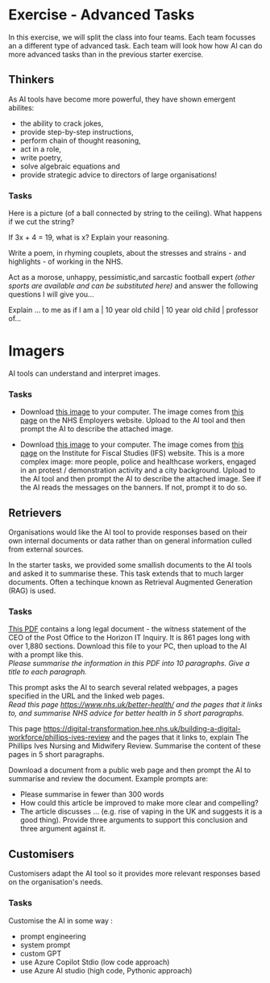 # Exercise - Advanced Tasks

In this exercise, we will split the class into four teams.  Each team focusses an a different type of advanced task.  Each team will look how how AI can do more advanced tasks than in the previous starter exercise. 

## Thinkers
As AI tools have become more powerful, they have shown emergent abilites: 
* the ability to crack jokes, 
* provide step-by-step instructions, 
* perform chain of thought reasoning,
* act in a role,
* write poetry,
* solve algebraic equations and
* provide strategic advice to directors of large organisations!

### Tasks
Here is a picture (of a ball connected by string to the ceiling).  What happens if we cut the string?

If 3x + 4 = 19, what is x?  Explain your reasoning.

Write a poem, in rhyming couplets, about the stresses and strains - and highlights - of working in the NHS.

Act as a morose, unhappy, pessimistic,and sarcastic football expert _(other sports are available and can be substituted here)_ and answer the following questions I will give you...

Explain ... to me as if I am a | 10 year old child | 10 year old child | professor of...

# Imagers
AI tools can understand and interpret images.

### Tasks
* Download [this image](./Resources/NHS_Staff_Nurses_Doctors_Group.webp) to your computer. The image comes from [this page](https://www.nhsemployers.org/news/latest-nhs-workforce-and-vacancy-statistics) on the NHS Employers website.  Upload to the AI tool and then prompt the AI to describe the attached image.

* Download [this image](./Resources/NHS%20ART.jpg.webp) to your computer. The image comes from [this page](https://ifs.org.uk/articles/state-nhs) on the Institute for Fiscal Studies (IFS) website.  This is a more complex image: more people, police and healthcase workers, engaged in an protest / demonstration activity and a city background. Upload to the AI tool and then prompt the AI to describe the attached image.  See if the AI reads the messages on the banners.  If not, prompt it to do so.

## Retrievers
Organisations would like the AI tool to provide responses based on their own internal documents or data rather than on general information culled from external sources.

In the starter tasks, we provided some smallish documents to the AI tools and asked it to summarise these.  This task extends that to much larger documents.  Often a techinque known as Retrieval Augmented Generation (RAG) is used.

### Tasks
[This PDF](./Resources/WITN01020100.pdf) contains a long legal document - the witness statement of the CEO of the Post Office to the Horizon IT Inquiry.  It is 861 pages long with over 1,880 sections.  Download this file to your PC, then upload to the AI with a prompt like this.  
_Please summarise the information in this PDF into 10 paragraphs.  Give a title to each paragraph._

This prompt asks the AI to search several related webpages, a pages specified in the URL and the linked web pages.  
_Read this page https://www.nhs.uk/better-health/ and the pages that it links to, and summarise NHS advice for better health in 5 short paragraphs._

This page https://digital-transformation.hee.nhs.uk/building-a-digital-workforce/phillips-ives-review and the pages that it links to, explain The Phillips Ives Nursing and Midwifery Review. Summarise the content of these pages in 5 short paragraphs.

Download a document from a public web page and then prompt the AI to summarise and review the document.  Example prompts are:
* Please summarise in fewer than 300 words
* How could this article be improved to make more clear and compelling?
* The article discusses ... (e.g. rise of vaping in the UK and suggests it is a good thing).  Provide three arguments to support this conclusion and three argument against it.



## Customisers

Customisers adapt the AI tool so it provides more relevant responses based on the organisation's needs.

### Tasks
Customise the AI in some way :
 * prompt engineering
 * system prompt
 * custom GPT
 * use Azure Copilot Stdio (low code approach)
 * use Azure AI studio (high code, Pythonic approach)
